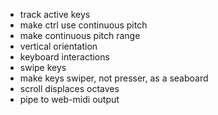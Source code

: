* track active keys
* make ctrl use continuous pitch
* make continuous pitch range
* vertical orientation
* keyboard interactions
* swipe keys
* make keys swiper, not presser, as a seaboard
* scroll displaces octaves
* pipe to web-midi output
